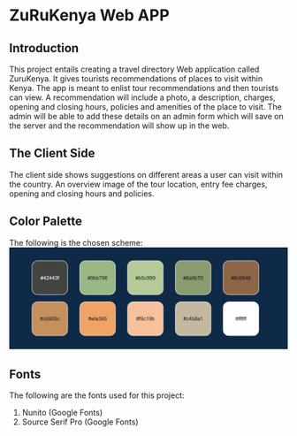 # ZuRuKenya Web APP

## Introduction
This project entails creating a travel directory Web application called ZuruKenya. It gives tourists recommendations of places to visit within Kenya. The app is meant to enlist tour recommendations and then tourists can view. A recommendation will include a photo, a description, charges, opening and closing hours, policies and amenities of the place to visit. The admin will be able to add these details on an admin form which will save on the server and the recommendation will show up in the web.

## The Client Side
The client side shows suggestions on different areas a user can visit within the country. An overview image of the tour location, entry fee charges, opening and closing hours and policies.

## Color Palette
The following is the chosen scheme:
![Color Palette](./themecolors.jpeg)

## Fonts
The following are the fonts used for this project:


1. Nunito (Google Fonts)
1. Source Serif Pro (Google Fonts)




